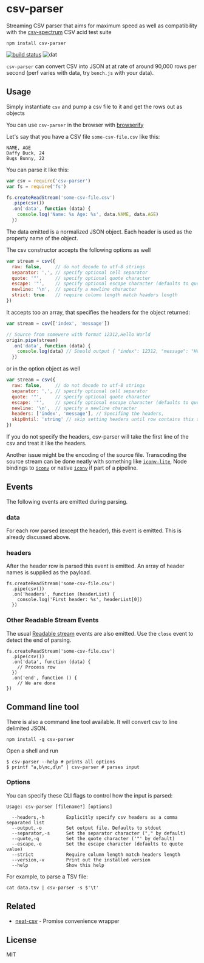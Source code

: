 # csv-parser

Streaming CSV parser that aims for maximum speed as well as compatibility with the [csv-spectrum](https://npmjs.org/csv-spectrum) CSV acid test suite

```
npm install csv-parser
```

[![build status](http://img.shields.io/travis/mafintosh/csv-parser.svg?style=flat)](http://travis-ci.org/mafintosh/csv-parser)
![dat](http://img.shields.io/badge/Development%20sponsored%20by-dat-green.svg?style=flat)

`csv-parser` can convert CSV into JSON at at rate of around 90,000 rows per second (perf varies with data, try `bench.js` with your data).

## Usage

Simply instantiate `csv` and pump a csv file to it and get the rows out as objects

You can use `csv-parser` in the browser with [browserify](http://browserify.org/)

Let's say that you have a CSV file ``some-csv-file.csv`` like this:

```
NAME, AGE
Daffy Duck, 24
Bugs Bunny, 22
```

You can parse it like this:

``` js
var csv = require('csv-parser')
var fs = require('fs')

fs.createReadStream('some-csv-file.csv')
  .pipe(csv())
  .on('data', function (data) {
    console.log('Name: %s Age: %s', data.NAME, data.AGE)
  })
```

The data emitted is a normalized JSON object. Each header is used as the property name of the object.

The csv constructor accepts the following options as well

``` js
var stream = csv({
  raw: false,     // do not decode to utf-8 strings
  separator: ',', // specify optional cell separator
  quote: '"',     // specify optional quote character
  escape: '"',    // specify optional escape character (defaults to quote value)
  newline: '\n',  // specify a newline character
  strict: true    // require column length match headers length
})
```
It accepts too an array, that specifies the headers for the object returned:

``` js
var stream = csv(['index', 'message'])

// Source from somewere with format 12312,Hello World
origin.pipe(stream)
  .on('data', function (data) {
    console.log(data) // Should output { "index": 12312, "message": "Hello World" }
  })
```

or in the option object as well

``` js
var stream = csv({
  raw: false,     // do not decode to utf-8 strings
  separator: ',', // specify optional cell separator
  quote: '"',     // specify optional quote character
  escape: '"',    // specify optional escape character (defaults to quote value)
  newline: '\n',  // specify a newline character
  headers: ['index', 'message'], // Specifing the headers,
  skipUntil: 'string' // skip setting headers until row contains this string
})
```

If you do not specify the headers, csv-parser will take the first line of the csv and treat it like the headers.

Another issue might be the encoding of the source file. Transcoding the source stream can be done neatly with something like [`iconv-lite`](https://www.npmjs.com/package/iconv-lite), Node bindings to [`iconv`](https://www.npmjs.com/package/iconv) or native [`iconv`](http://man7.org/linux/man-pages/man1/iconv.1.html) if part of a pipeline.

## Events

The following events are emitted during parsing.

### data

For each row parsed (except the header), this event is emitted. This is already discussed above.

### headers

After the header row is parsed this event is emitted. An array of header names is supplied as the payload.

```
fs.createReadStream('some-csv-file.csv')
  .pipe(csv())
  .on('headers', function (headerList) {
    console.log('First header: %s', headerList[0])
  })
```

### Other Readable Stream Events
The usual [Readable stream](https://nodejs.org/api/stream.html#stream_class_stream_readable) events are also emitted. Use the ``close`` event to detect the end of parsing.

```
fs.createReadStream('some-csv-file.csv')
  .pipe(csv())
  .on('data', function (data) {
    // Process row
  })
  .on('end', function () {
    // We are done
})
```

## Command line tool

There is also a command line tool available. It will convert csv to line delimited JSON.

```
npm install -g csv-parser
```

Open a shell and run

```
$ csv-parser --help # prints all options
$ printf "a,b\nc,d\n" | csv-parser # parses input
```

### Options

You can specify these CLI flags to control how the input is parsed:

```
Usage: csv-parser [filename?] [options]

  --headers,-h        Explicitly specify csv headers as a comma separated list
  --output,-o         Set output file. Defaults to stdout
  --separator,-s      Set the separator character ("," by default)
  --quote,-q          Set the quote character ('"' by default)
  --escape,-e         Set the escape character (defaults to quote value)
  --strict            Require column length match headers length
  --version,-v        Print out the installed version
  --help              Show this help
```

For example, to parse a TSV file:

```
cat data.tsv | csv-parser -s $'\t'
```

## Related

- [neat-csv](https://github.com/sindresorhus/neat-csv) - Promise convenience wrapper

## License

MIT
